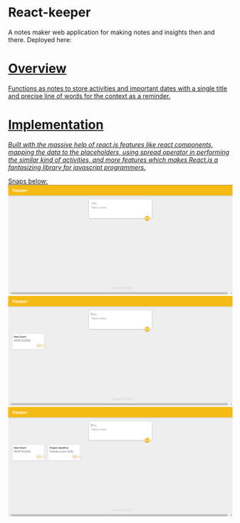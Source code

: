 # React-keeper
A notes maker web application for making notes and insights then and there.
Deployed here: <a href = "https://sharp-cori-0293ee.netlify.app/" />

# Overview 
Functions as notes to store activities and important dates with a single title and precise line of words for the context as a  reminder.

# Implementation
*Built with the massive help of react.js features like react components, mapping the data to the placeholders, 
using spread operator in performing the similar kind of activities, and more features which makes React.js 
a fantasizing library for javascript programmers.*

Snaps below: 
<img src = "https://github.com/Zubair-droid/react-keeper/blob/main/keeper-snaps/0.PNG " />
<img src = "https://github.com/Zubair-droid/react-keeper/blob/main/keeper-snaps/1.PNG " />
<img src = "https://github.com/Zubair-droid/react-keeper/blob/main/keeper-snaps/2.PNG " />




